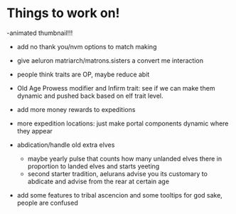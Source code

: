 # Things to work on!
-animated thumbnail!!!

- add no thank you/nvm options to match making
- give aeluron matriarch/matrons.sisters a convert me interaction

- people think traits are OP, maybe reduce abit

- Old Age Prowess modifier and Infirm trait: see if we can make them dynamic and pushed back based on elf trait level.

- add more money rewards to expeditions

- more expedition locations: just make portal components dynamic where they appear

- abdication/handle old extra elves
    - maybe yearly pulse that counts how many unlanded elves there in proportion to landed elves and starts yeeting
    - second starter tradition, aelurans advise you its customary to abdicate and advise from the rear at certain age

- add some features to tribal ascencion and some tooltips for god sake, people are confused